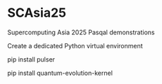 # SCAsia25
Supercomputing Asia 2025 Pasqal demonstrations

Create a dedicated Python virtual environment

pip install pulser

pip install quantum-evolution-kernel
